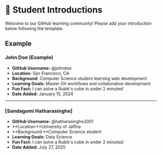 # 👋 Student Introductions

Welcome to our GitHub learning community! Please add your introduction below following the template.

## Example

### John Doe (Example)
- **GitHub Username:** @johndoe
- **Location:** San Francisco, CA
- **Background:** Computer Science student learning web development
- **Learning Goals:** Master Git workflows and collaborative development
- **Fun Fact:** I can solve a Rubik's cube in under 2 minutes!
- **Date Added:** January 15, 2024

---

<!-- Add your introduction below this line -->

### [Sandagomi Hatharasinghe]
- **GitHub Username:** @hatharasinghe2001
- **Location:**University of Jaffna
- **Background:**Computer Science student
- **Learning Goals:** Data Science
- **Fun Fact:** I can solve a Rubik's cube in under 2 minutes!
- **Date Added:** July 27, 2025


